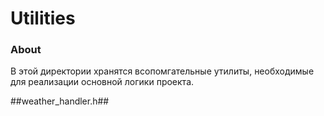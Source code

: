 # Utilities

### About
В этой директории хранятся всопомгательные утилиты, необходимые для реализации основной логики проекта.

##weather_handler.h##
